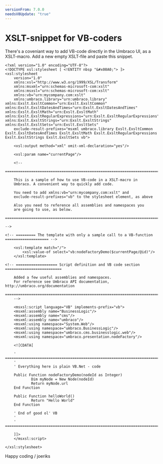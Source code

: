 ```yaml
---
versionFrom: 7.0.0
needsV8Update: "true"
---
```


# XSLT-snippet for VB-coders

There's a coveniant way to add VB-code directly in the Umbraco UI, as a XSLT-macro. Add a new empty XSLT-file and paste this snippet.

    <?xml version="1.0" encoding="UTF-8"?>
    <!DOCTYPE xsl:stylesheet [ <!ENTITY nbsp "&#x00A0;"> ]>
    <xsl:stylesheet
        version="1.0"
        xmlns:xsl="http://www.w3.org/1999/XSL/Transform"
        xmlns:msxml="urn:schemas-microsoft-com:xslt"
        xmlns:msxsl="urn:schemas-microsoft-com:xslt"
        xmlns:vb="urn:mycompany.com:xslt"
        xmlns:umbraco.library="urn:umbraco.library" xmlns:Exslt.ExsltCommon="urn:Exslt.ExsltCommon" xmlns:Exslt.ExsltDatesAndTimes="urn:Exslt.ExsltDatesAndTimes" xmlns:Exslt.ExsltMath="urn:Exslt.ExsltMath" xmlns:Exslt.ExsltRegularExpressions="urn:Exslt.ExsltRegularExpressions" xmlns:Exslt.ExsltStrings="urn:Exslt.ExsltStrings" xmlns:Exslt.ExsltSets="urn:Exslt.ExsltSets"
        exclude-result-prefixes="msxml umbraco.library Exslt.ExsltCommon Exslt.ExsltDatesAndTimes Exslt.ExsltMath Exslt.ExsltRegularExpressions Exslt.ExsltStrings Exslt.ExsltSets vb">

        <xsl:output method="xml" omit-xml-declaration="yes"/>

        <xsl:param name="currentPage"/>

        <!--

    ====================================================================================

        This is a sample of how to use VB-code in a XSLT-macro in
        Umbraco. A convenient way to quickly add code.

        You need to add xmlns:vb="urn:mycompany.com:xslt" and
        exclude-result-prefixes="vb" to the stylesheet element, as above

        Also you need to reference all assemblies and namespaces you
        are going to use, as below.

    ====================================================================================

    -->

    <!-- ========= The template with only a sample call to a VB-function ==================== -->

        <xsl:template match="/">
            <xsl:value-of select="vb:nodeFactoryDemo($currentPage/@id)"/>
        </xsl:template>

    <!-- =================== Script definition and VB code section ==========================

        Added a few useful assemblies and namespaces.
        For reference see Umbraco API documentation, http://umbraco.org/documentation

    ====================================================================================
        -->

        <msxsl:script language="VB" implements-prefix="vb">
        <msxml:assembly name="BusinessLogic"/>
        <msxml:assembly name="cms"/>
        <msxml:assembly name="umbraco"/>
        <msxml:using namespace="System.Web"/>
        <msxml:using namespace="umbraco.BusinessLogic"/>
        <msxml:using namespace="umbraco.cms.businesslogic.web"/>
        <msxml:using namespace="umbraco.presentation.nodeFactory"/>

        <![CDATA[

        ' =============================================================================
        '
        ' Everything here is plain VB.Net - code

        Public Function nodeFactoryDemo(nodeId as Integer)
                Dim myNode = New Node(nodeId)
                Return myNode.url
        End Function

        Public Function helloWorld()
                Return "Hello World"
        End Function

        ' End of good ol' VB
        '
        ' =============================================================================

        ]]>
        </msxsl:script>

    </xsl:stylesheet>

Happy coding / joeriks
